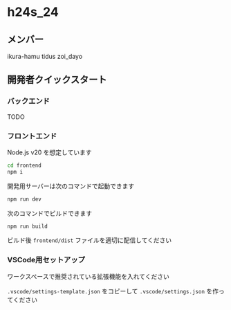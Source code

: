# h24s_24

## メンバー

ikura-hamu
tidus
zoi_dayo


## 開発者クイックスタート

### バックエンド

TODO

### フロントエンド

Node.js v20 を想定しています

```sh
cd frontend
npm i
```

開発用サーバーは次のコマンドで起動できます

```sh
npm run dev
```

次のコマンドでビルドできます

```sh
npm run build
```

ビルド後 `frontend/dist` ファイルを適切に配信してください

### VSCode用セットアップ

ワークスペースで推奨されている拡張機能を入れてください

`.vscode/settings-template.json` をコピーして `.vscode/settings.json` を作ってください

